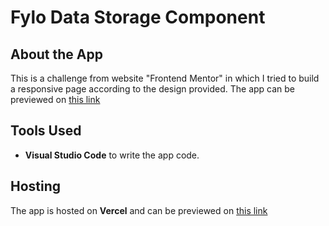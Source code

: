 # Fylo Data Storage Component

## About the App
This is a challenge from website "Frontend Mentor" in which I tried to build a responsive page according to the design provided.
The app can be previewed on [this link](https://four-card-feature-section-rohail.vercel.app/)

## Tools Used

- **Visual Studio Code** to write the app code. 

## Hosting
The app is hosted on **Vercel** and can be previewed on [this link](https://four-card-feature-section-rohail.vercel.app/)

